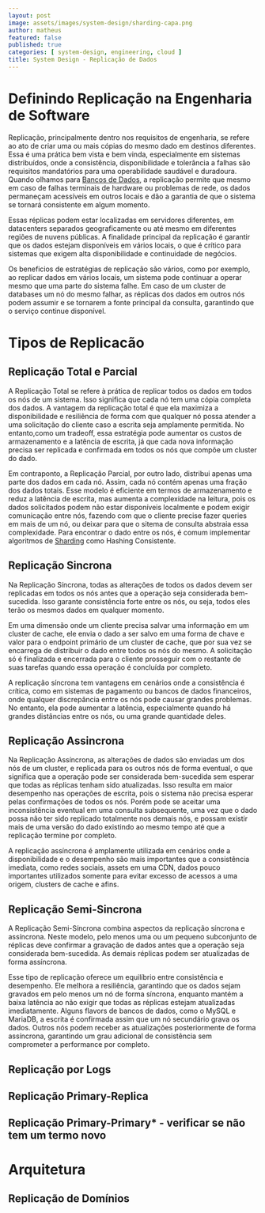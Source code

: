 ```yaml
---
layout: post
image: assets/images/system-design/sharding-capa.png
author: matheus
featured: false
published: true
categories: [ system-design, engineering, cloud ]
title: System Design - Replicação de Dados
---
```


# Definindo Replicação na Engenharia de Software

Replicação, principalmente dentro nos requisitos de engenharia, se refere ao ato de criar uma ou mais cópias do mesmo dado em destinos diferentes. Essa é uma prática bem vista e bem vinda, especialmente em sistemas distribuídos, onde a consistência, disponibilidade e tolerância a falhas são requisitos mandatórios para uma operabilidade saudável e duradoura. Quando olhamos para [Bancos de Dados](), a replicação permite que mesmo em caso de falhas terminais de hardware ou problemas de rede, os dados permaneçam acessíveis em outros locais e dão a garantia de que o sistema se tornará consistente em algum momento. 

Essas réplicas podem estar localizadas em servidores diferentes, em datacenters separados geograficamente ou até mesmo em diferentes regiões de nuvens públicas. A finalidade principal da replicação é garantir que os dados estejam disponíveis em vários locais, o que é crítico para sistemas que exigem alta disponibilidade e continuidade de negócios.

Os beneficios de estratégias de replicação são vários, como por exemplo, ao replicar dados em vários locais, um sistema pode continuar a operar mesmo que uma parte do sistema falhe. Em caso de um cluster de databases um nó do mesmo falhar, as réplicas dos dados em outros nós podem assumir e se tornarem a fonte principal da consulta, garantindo que o serviço continue disponível.

# Tipos de Replicacão

## Replicação Total e Parcial

A Replicação Total se refere à prática de replicar todos os dados em todos os nós de um sistema. Isso significa que cada nó tem uma cópia completa dos dados. A vantagem da replicação total é que ela maximiza a disponibilidade e resiliência de forma com que qualquer nó possa atender a uma solicitação do cliente caso a escrita seja amplamente permitida. No entanto,como um tradeoff, essa estratégia pode aumentar os custos de armazenamento e a latência de escrita, já que cada nova informação precisa ser replicada e confirmada em todos os nós que compõe um cluster do dado. 

Em contraponto, a Replicação Parcial, por outro lado, distribui apenas uma parte dos dados em cada nó. Assim, cada nó contém apenas uma fração dos dados totais. Esse modelo é eficiente em termos de armazenamento e reduz a latência de escrita, mas aumenta a complexidade na leitura, pois os dados solicitados podem não estar disponíveis localmente e podem exigir comunicação entre nós, fazendo com que o cliente precise fazer queries em mais de um nó, ou deixar para que o sitema de consulta abstraia essa complexidade. Para encontrar o dado entre os nós, é comum implementar algoritmos de [Sharding]() como Hashing Consistente. 

## Replicação Sincrona

Na Replicação Síncrona, todas as alterações de todos os dados devem ser replicadas em todos os nós antes que a operação seja considerada bem-sucedida. Isso garante consistência forte entre os nós, ou seja, todos eles terão os mesmos dados em qualquer momento.

Em uma dimensão onde um cliente precisa salvar uma informação em um cluster de cache, ele envia o dado a ser salvo em uma forma de chave e valor para o endpoint primário de um cluster de cache, que por sua vez se encarrega de distribuir o dado entre todos os nós do mesmo. A solicitação só é finalizada e encerrada para o cliente prosseguir com o restante de suas tarefas quando essa operação é concluída por completo. 

A replicação síncrona tem vantagens em cenários onde a consistência é crítica, como em sistemas de pagamento ou bancos de dados financeiros, onde qualquer discrepância entre os nós pode causar grandes problemas. No entanto, ela pode aumentar a latência, especialmente quando há grandes distâncias entre os nós, ou uma grande quantidade deles. 

## Replicação Assincrona

Na Replicação Assíncrona, as alterações de dados são enviadas um dos nós de um cluster, e replicada para os outros nós de forma eventual, o que significa que a operação pode ser considerada bem-sucedida sem esperar que todas as réplicas tenham sido atualizadas. Isso resulta em maior desempenho nas operações de escrita, pois o sistema não precisa esperar pelas confirmações de todos os nós. Porém pode se aceitar uma inconsistência eventual em uma consulta subsequente, uma vez que o dado possa não ter sido replicado totalmente nos demais nós, e possam existir mais de uma versão do dado existindo ao mesmo tempo até que a replicação termine por completo. 

A replicação assíncrona é amplamente utilizada em cenários onde a disponibilidade e o desempenho são mais importantes que a consistência imediata, como redes sociais, assets em uma CDN, dados pouco importantes utilizados somente para evitar excesso de acessos a uma origem, clusters de cache e afins. 

## Replicação Semi-Sincrona

A Replicação Semi-Síncrona combina aspectos da replicação síncrona e assíncrona. Neste modelo, pelo menos uma ou um pequeno subconjunto de réplicas deve confirmar a gravação de dados antes que a operação seja considerada bem-sucedida. As demais réplicas podem ser atualizadas de forma assíncrona.

Esse tipo de replicação oferece um equilíbrio entre consistência e desempenho. Ele melhora a resiliência, garantindo que os dados sejam gravados em pelo menos um nó de forma síncrona, enquanto mantém a baixa latência ao não exigir que todas as réplicas estejam atualizadas imediatamente. Alguns flavors de bancos de dados, como o MySQL e MariaDB, a escrita é confirmada assim que um nó secundário grava os dados. Outros nós podem receber as atualizações posteriormente de forma assíncrona, garantindo um grau adicional de consistência sem comprometer a performance por completo.

## Replicação por Logs

## Replicação Primary-Replica

## Replicação Primary-Primary* - verificar se não tem um termo novo

# Arquitetura

## Replicação de Domínios
